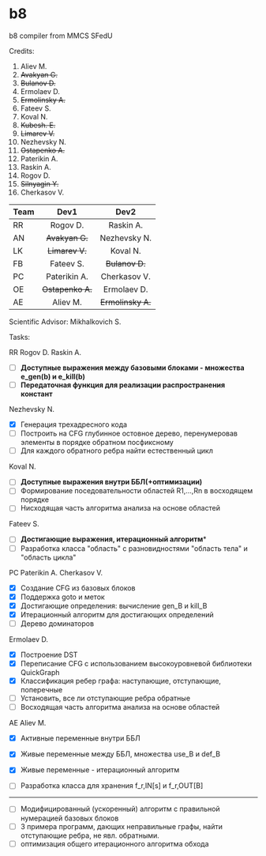 # b8
b8 compiler from MMCS SFedU


Credits:
1. Aliev M.
1. ~~Avakyan G.~~
1. ~~Bulanov D.~~
1. Ermolaev D.
1. ~~Ermolinsky A.~~
1. Fateev S.
1. Koval N.
1. ~~Kubesh. E.~~
1. ~~Limarev V.~~
1. Nezhevsky N.
1. ~~Ostapenko A.~~
1. Paterikin A.
1. Raskin A.
1. Rogov D.
1. ~~Silnyagin Y.~~
1. Cherkasov V.


| Team          | Dev1             | Dev2              |
| ------------- |:----------------:| :----------------:|
| RR            | Rogov D.         | Raskin A.         |
| AN            | ~~Avakyan G.~~   | Nezhevsky N.      |
| LK            | ~~Limarev V.~~   | Koval N.          |
| FB            | Fateev S.        | ~~Bulanov D.~~    |
| PC            | Paterikin A.     | Cherkasov V.      |
| OE            | ~~Ostapenko A.~~ | Ermolaev D.       |
| AE            | Aliev M.         | ~~Ermolinsky A.~~ |


Scientific Advisor: Mikhalkovich S.

Tasks:

RR  Rogov D.    Raskin A. 
- [ ] **Доступные выражения между базовыми блоками - множества e_gen(b) и e_kill(b)**
- [ ] **Передаточная функция для реализации распространения констант**

Nezhevsky N.
- [x] Генерация трехадресного кода
- [ ] Построить на CFG глубинное остовное дерево, перенумеровав элементы в порядке обратном посфиксному
- [ ] Для каждого обратного ребра найти естественный цикл

Koval N.
- [ ] **Доступные выражения внутри ББЛ(+оптимизации)**
- [ ] Формирование поседовательности областей R1,...,Rn в восходящем порядке
- [ ] Нисходящая часть алгоритма анализа на основе областей

Fateev S.
- [ ] **Достигающие выражения, итерационный алгоритм***
- [ ] Разработка класса "область" с разновидностями "область тела" и "область цикла"

PC  Paterikin A.    Cherkasov V.
- [x] Создание CFG из базовых блоков
- [x] Поддержка goto и меток
- [x] Достигающие определения: вычисление gen_B и kill_B
- [x] Итерационный алгоритм для достигающих определений
- [ ] Дерево доминаторов

Ermolaev D.
- [x]  Построение DST
- [x]  Переписание CFG с использованием высокоуровневой библиотеки QuickGraph
- [x]  Классификация ребер графа: наступающие, отступающие, поперечные
- [ ]  Установить, все ли отступающие ребра обратные
- [ ] Восходящая часть алгоритма анализа на основе областей

AE  Aliev M.
- [x] Активные переменные внутри ББЛ
- [x] Живые переменные между ББЛ, множества use_B и def_B
- [x] Живые переменные - итерационный алгоритм
- [ ] Разработка класса для хранения f_r,IN[s] и f_r,OUT[B]


-------------------
- [ ] Модифицированный (ускоренный) алгоритм с правильной нумерацией базовых блоков
- [ ] 3 примера программ, дающих неправильные графы, найти отступающие ребра, не явл. обратными.
- [ ] оптимизация общего итерационного алгоритма обхода
